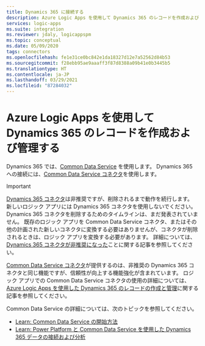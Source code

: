 ```yaml
---
title: Dynamics 365 に接続する
description: Azure Logic Apps を使用して Dynamics 365 のレコードを作成および管理する
services: logic-apps
ms.suite: integration
ms.reviewer: jdaly, logicappspm
ms.topic: conceptual
ms.date: 05/09/2020
tags: connectors
ms.openlocfilehash: fe1e31ce0bc842e1da18327d12e7a52562d84b53
ms.sourcegitcommit: f28ebb95ae9aaaff3f87d8388a09b41e0b3445b5
ms.translationtype: HT
ms.contentlocale: ja-JP
ms.lasthandoff: 03/29/2021
ms.locfileid: "87284032"
---
```

# <a name="create-and-manage-records-in-dynamics-365-by-using-azure-logic-apps"></a>Azure Logic Apps を使用して Dynamics 365 のレコードを作成および管理する

Dynamics 365 では、[Common Data Service](/powerapps/maker/common-data-service/data-platform-intro) を使用します。 Dynamics 365 への接続には、[Common Data Service コネクタ](/connectors/commondataservice/)を使用します。

> [!IMPORTANT]
> [Dynamics 365 コネクタ](/connectors/dynamicscrmonline/)は非推奨ですが、削除されるまで動作を続行します。 新しいロジック アプリには Dynamics 365 コネクタを使用しないでください。 Dynamics 365 コネクタを削除するためのタイムラインは、まだ発表されていません。 既存のロジック アプリを Common Data Service コネクタ、またはその他の計画された新しいコネクタに変換する必要はありませんが、コネクタが削除されるときは、ロジック アプリを変換する必要があります。 詳細については、[Dynamics 365 コネクタが非推奨になった](/power-platform/important-changes-coming)ことに関する記事を参照してください。
>
> [Common Data Service コネクタ](/connectors/commondataservice/)が提供するのは、非推奨の Dynamics 365 コネクタと同じ機能ですが、信頼性が向上する機能強化が含まれています。 ロジック アプリでの Common Data Service コネクタの使用の詳細については、[Azure Logic Apps を使用した Dynamics 365 のレコードの作成と管理](../connectors/connect-common-data-service.md)に関する記事を参照してください。

Common Data Service の詳細については、次のトピックを参照してください。

* [Learn: Common Data Service の開始方法](/learn/modules/get-started-with-powerapps-common-data-service/)
* [Learn: Power Platform と Common Data Service を使用した Dynamics 365 データの接続および分析](/learn/wwl/connect-analyze-dynamics-365-data/)
